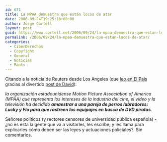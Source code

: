 ```yaml
---
id: 671
title: La MPAA demuestra que están locos de atar
date: 2006-09-24T19:25:18+00:00
author: Jorge Cortell
layout: post
guid: https://www.cortell.net/2006/09/24/la-mpaa-demuestra-que-estan-locos-de-atar/
permalink: /2006/09/24/la-mpaa-demuestra-que-estan-locos-de-atar/
categories:
  - CiberDerechos
  - Copyfight
  - General
  - Noticias
  - Rants
---
```

Citando a la noticia de Reuters desde Los Angeles (que <a target="_blank" title="noticia El Paí­s" href="https://www.elpais.es/articulo/internet/Hollywood/amaestra/perros/luchar/pirateria/elpportec/20060922elpepunet_4/Tes/">leo en El Paí­s</a> gracias al divertido <a target="_blank" title="post de David" href="https://www.expoliointelectual.net/2006/09/23/me-parto/">post de David</a>):

_la organización estadounidense Motion Picture Association of America (MPAA) que representa los intereses de la industria del cine, el ví­deo y la televisión ha decidido **amaestrar a una pareja de perros labradores: Lucky y Flo para que rastreen los equipajes en busca de DVD piratas**._

Señores polí­ticos (y rectores censores de universidad pública española) -¿no es esta la gente que va a visitarles, les escribe, y les llama para explicarles cómo deben ser las leyes y actuaciones policiales?. Sin comentarios.